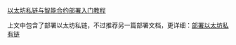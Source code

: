 [以太坊私链与智能合约部署入门教程](https://forum.qtum.org/topic/127/%E4%BB%A5%E5%A4%AA%E5%9D%8A%E7%A7%81%E9%93%BE%E4%B8%8E%E6%99%BA%E8%83%BD%E5%90%88%E7%BA%A6%E9%83%A8%E7%BD%B2%E5%85%A5%E9%97%A8%E6%95%99%E7%A8%8B)

上文中包含了部署以太坊私链，不过推荐另一篇部署文档，更详细：[部署以太坊私有链](https://github.com/jackhugo/ITBag/blob/master/docs/%E5%8C%BA%E5%9D%97%E9%93%BE/%E9%83%A8%E7%BD%B2%E4%BB%A5%E5%A4%AA%E5%9D%8A%E7%A7%81%E6%9C%89%E9%93%BE.md)
